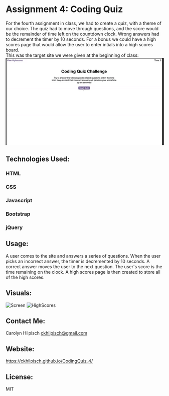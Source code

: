 # Assignment 4: Coding Quiz
For the fourth assignment in class, we had to create a quiz, with a theme of our choice.   The quiz had to move through questions, and the score would be the remainder of time left on the countdown clock.   Wrong answers had to decrement the timer by 10 seconds.   For a bonus we could have a high scores page that would allow the user to enter intials into a high scores board.  
This was the target site we were given at the beginning of class:
![Target Photo](assets/Target.png)  

## Technologies Used:
### HTML
### CSS
### Javascript
### Bootstrap
### jQuery

## Usage:
A user comes to the site and answers a series of questions.   When the user picks an incorrect answer, the timer is decremented by 10 seconds.   A correct answer moves the user to the next question.   The user's score is the time remaining on the clock.   A high scores page is then created to store all of the high scores.

## Visuals:
![Screen](assets/Screen.png)
![HighScores](assets/HighScores.png)

## Contact Me:
Carolyn Hilpisch
ckhilpisch@gmail.com

## Website:
https://ckhilpisch.github.io/CodingQuiz_4/

## License: 
MIT